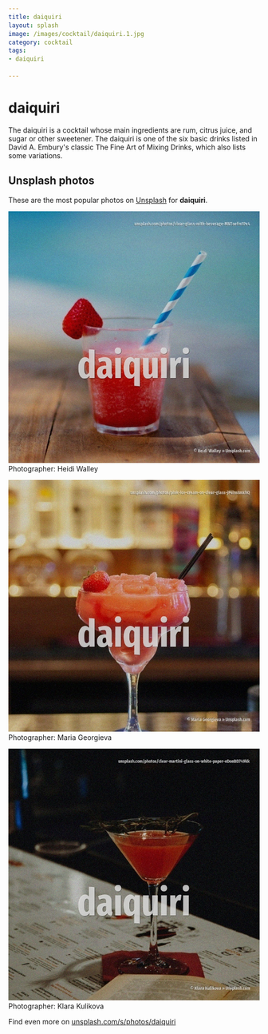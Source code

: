 ```yaml
---
title: daiquiri
layout: splash
image: /images/cocktail/daiquiri.1.jpg
category: cocktail
tags:
- daiquiri

---
```

# daiquiri

The daiquiri   is a cocktail whose main ingredients are rum, citrus juice, and sugar or other  sweetener.  The daiquiri is one of the six basic drinks listed in David A. Embury's classic The Fine Art of Mixing Drinks, which also lists some variations.  

 
## Unsplash photos
These are the most popular photos on [Unsplash](https://unsplash.com) for **daiquiri**.
 
![daiquiri](/images/cocktail/daiquiri.1.jpg)
Photographer:  Heidi Walley
 
![daiquiri](/images/cocktail/daiquiri.2.jpg)
Photographer:  Maria Georgieva
 
![daiquiri](/images/cocktail/daiquiri.3.jpg)
Photographer:  Klara Kulikova
 
Find even more on [unsplash.com/s/photos/daiquiri](https://unsplash.com/s/photos/daiquiri)
 
